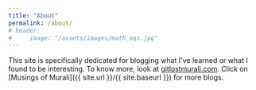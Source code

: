 ```yaml
---
title: "About"
permalink: /about/
# header:
#     image: "/assets/images/math_eqs.jpg"
---
```


This site is specifically dedicated for blogging what I've learned or what I found to be interesting. To know more, look at [gitlostmurali.com](https://gitlostmurali.com/). Click on [Musings of Murali]({{ site.url }}/{{ site.baseurl }}) for more blogs.
